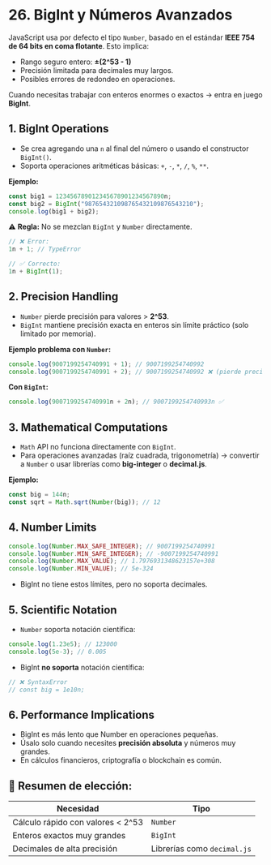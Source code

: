 # 26. BigInt y Números Avanzados

JavaScript usa por defecto el tipo `Number`, basado en el estándar **IEEE 754 de 64 bits en coma flotante**. Esto implica:

- Rango seguro entero: **±(2^53 - 1)**
- Precisión limitada para decimales muy largos.
- Posibles errores de redondeo en operaciones.

Cuando necesitas trabajar con enteros enormes o exactos → entra en juego **BigInt**.

## 1. BigInt Operations

- Se crea agregando una `n` al final del número o usando el constructor `BigInt()`.
- Soporta operaciones aritméticas básicas: `+`, `-`, `*`, `/`, `%`, `**`.

**Ejemplo:**

```javascript
const big1 = 123456789012345678901234567890n;
const big2 = BigInt("987654321098765432109876543210");
console.log(big1 + big2);
```

⚠️ **Regla:** No se mezclan `BigInt` y `Number` directamente.

```javascript
// ❌ Error:
1n + 1; // TypeError

// ✅ Correcto:
1n + BigInt(1);
```

## 2. Precision Handling

- `Number` pierde precisión para valores > **2^53**.
- `BigInt` mantiene precisión exacta en enteros sin límite práctico (solo limitado por memoria).

**Ejemplo problema con `Number`:**

```javascript
console.log(9007199254740991 + 1); // 9007199254740992
console.log(9007199254740991 + 2); // 9007199254740992 ❌ (pierde precisión)
```

**Con `BigInt`:**

```javascript
console.log(9007199254740991n + 2n); // 9007199254740993n ✅
```

## 3. Mathematical Computations

- `Math` API no funciona directamente con `BigInt`.
- Para operaciones avanzadas (raíz cuadrada, trigonometría) → convertir a `Number` o usar librerías como **big-integer** o **decimal.js**.

**Ejemplo:**

```javascript
const big = 144n;
const sqrt = Math.sqrt(Number(big)); // 12
```

## 4. Number Limits

```javascript
console.log(Number.MAX_SAFE_INTEGER); // 9007199254740991
console.log(Number.MIN_SAFE_INTEGER); // -9007199254740991
console.log(Number.MAX_VALUE); // 1.7976931348623157e+308
console.log(Number.MIN_VALUE); // 5e-324
```

- BigInt no tiene estos límites, pero no soporta decimales.

## 5. Scientific Notation

- `Number` soporta notación científica:

```javascript
console.log(1.23e5); // 123000
console.log(5e-3); // 0.005
```

- BigInt **no soporta** notación científica:

```javascript
// ❌ SyntaxError
// const big = 1e10n;
```

## 6. Performance Implications

- BigInt es más lento que Number en operaciones pequeñas.
- Úsalo solo cuando necesites **precisión absoluta** y números muy grandes.
- En cálculos financieros, criptografía o blockchain es común.

## 📌 Resumen de elección:

| Necesidad                         | Tipo                        |
| --------------------------------- | --------------------------- |
| Cálculo rápido con valores < 2^53 | `Number`                    |
| Enteros exactos muy grandes       | `BigInt`                    |
| Decimales de alta precisión       | Librerías como `decimal.js` |
